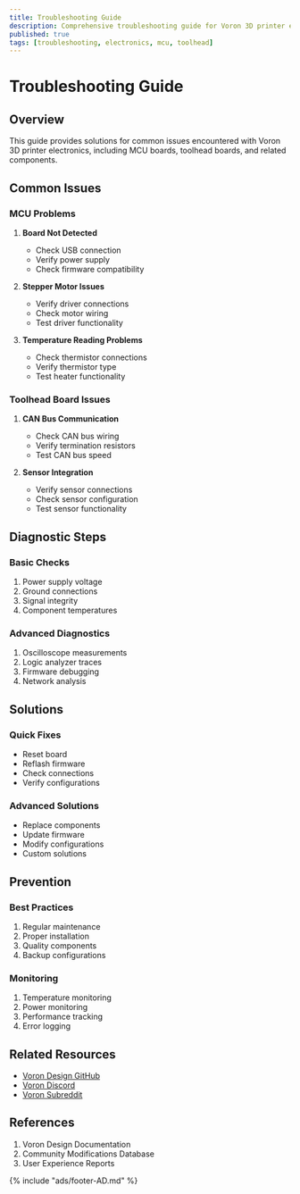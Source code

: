 ```yaml
---
title: Troubleshooting Guide
description: Comprehensive troubleshooting guide for Voron 3D printer electronics
published: true
tags: [troubleshooting, electronics, mcu, toolhead]
---
```


# Troubleshooting Guide

## Overview
This guide provides solutions for common issues encountered with Voron 3D printer electronics, including MCU boards, toolhead boards, and related components.

## Common Issues

### MCU Problems
1. **Board Not Detected**
   - Check USB connection
   - Verify power supply
   - Check firmware compatibility

2. **Stepper Motor Issues**
   - Verify driver connections
   - Check motor wiring
   - Test driver functionality

3. **Temperature Reading Problems**
   - Check thermistor connections
   - Verify thermistor type
   - Test heater functionality

### Toolhead Board Issues
1. **CAN Bus Communication**
   - Check CAN bus wiring
   - Verify termination resistors
   - Test CAN bus speed

2. **Sensor Integration**
   - Verify sensor connections
   - Check sensor configuration
   - Test sensor functionality

## Diagnostic Steps

### Basic Checks
1. Power supply voltage
2. Ground connections
3. Signal integrity
4. Component temperatures

### Advanced Diagnostics
1. Oscilloscope measurements
2. Logic analyzer traces
3. Firmware debugging
4. Network analysis

## Solutions

### Quick Fixes
- Reset board
- Reflash firmware
- Check connections
- Verify configurations

### Advanced Solutions
- Replace components
- Update firmware
- Modify configurations
- Custom solutions

## Prevention

### Best Practices
1. Regular maintenance
2. Proper installation
3. Quality components
4. Backup configurations

### Monitoring
1. Temperature monitoring
2. Power monitoring
3. Performance tracking
4. Error logging

## Related Resources
- [Voron Design GitHub](https://github.com/VoronDesign)
- [Voron Discord](https://discord.gg/voron)
- [Voron Subreddit](https://www.reddit.com/r/voroncorexy)

## References
1. Voron Design Documentation
2. Community Modifications Database
3. User Experience Reports

{% include "ads/footer-AD.md" %} 